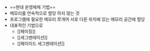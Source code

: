 - ==현대 운영체제 기법==
- 메모리를 연속적으로 할당 하지 않는 것
- 프로그램에 필요한 메모리 쪼개어 서로 다른 위치에 있는 메모리 공간에 할당
- 대표적인 기법으로
	- [[페이징]]
	- [[세그멘테이션]]
	- [[페이지드 세그멘테이션]]